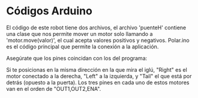 # Códigos Arduino
El código de este robot tiene dos archivos, el archivo 'puenteH' contiene una clase que nos permite mover un motor solo llamando a 'motor.move(valor)', el cual acepta valores positivos y negativos. Polar.ino es el código principal que permite la conexión a la aplicación.

Asegúrate que los pines coincidan con los del programa:

Si te posicionas en la misma dirección en la que mira el iglú, "Right" es el motor conectado a la derecha, "Left" a la izquierda, y "Tail" el que está por detrás (opuesto a la puerta). Los tres pines en cada uno de estos motores van en el orden de "OUT1,OUT2,ENA".
